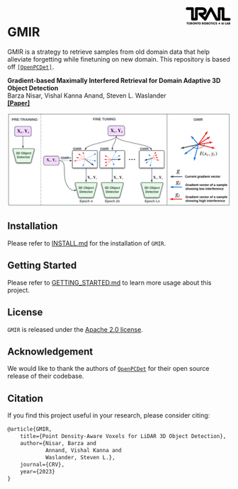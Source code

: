 <img src="docs/trailab.png" align="right" width="20%">

# GMIR
GMIR is a strategy to retrieve samples from old domain data that help alleviate forgetting while finetuning on new domain.
This repository is based off [`[OpenPCDet]`](https://github.com/open-mmlab/OpenPCDet).


**Gradient-based Maximally Interfered Retrieval for Domain Adaptive 3D Object
Detection**\
Barza Nisar, Vishal Kanna Anand, Steven L. Waslander\
**[[Paper]]()**

![GMIR diagram](docs/gmir.png)

## Installation
Please refer to [INSTALL.md](docs/INSTALL.md) for the installation of `GMIR`.


## Getting Started
Please refer to [GETTING_STARTED.md](docs/GETTING_STARTED.md) to learn more usage about this project.

## License
`GMIR` is released under the [Apache 2.0 license](LICENSE).

## Acknowledgement
We would like to thank the authors of [`OpenPCDet`](https://github.com/open-mmlab/OpenPCDet) for their open source release of their codebase.

## Citation
If you find this project useful in your research, please consider citing:
```
@article{GMIR,
    title={Point Density-Aware Voxels for LiDAR 3D Object Detection},
    author={Nisar, Barza and
            Annand, Vishal Kanna and
            Waslander, Steven L.},
    journal={CRV},
    year={2023}
}
```